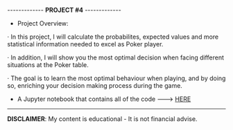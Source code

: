 ------------- **PROJECT #4** -------------

- Project Overview:

· In this project, I will calculate the probabilites, expected values and more statistical information needed to excel as Poker player.

· In addition, I will show you the most optimal decision when facing different situations at the Poker table.

· The goal is to learn the most optimal behaviour when playing, and by doing so, enriching your decision making process during the game.

- A Jupyter notebook that contains all of the code ---> [HERE](https://github.com/alfonsohdl/ahp/blob/main/poker_prob_and_stats.ipynb)
  
------------------------------------------------------------------------------------------------------------
 **DISCLAIMER**: My content is educational - It is not financial advise.
